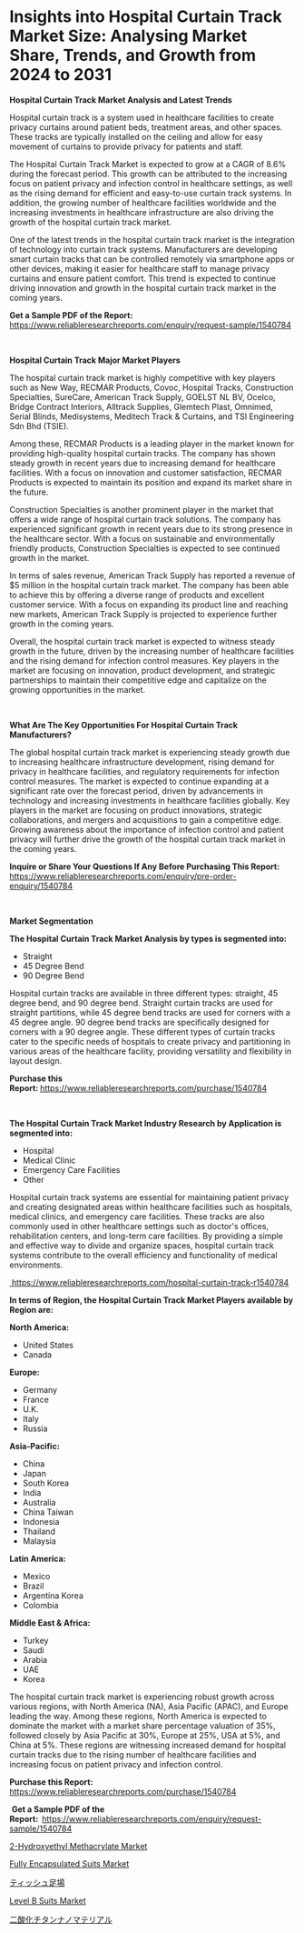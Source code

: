 <p><h1>Insights into Hospital Curtain Track Market Size: Analysing Market Share, Trends, and Growth from 2024 to 2031</h1></p><p><strong>Hospital Curtain Track Market Analysis and Latest Trends</strong></p>
<p><p>Hospital curtain track is a system used in healthcare facilities to create privacy curtains around patient beds, treatment areas, and other spaces. These tracks are typically installed on the ceiling and allow for easy movement of curtains to provide privacy for patients and staff.</p><p>The Hospital Curtain Track Market is expected to grow at a CAGR of 8.6% during the forecast period. This growth can be attributed to the increasing focus on patient privacy and infection control in healthcare settings, as well as the rising demand for efficient and easy-to-use curtain track systems. In addition, the growing number of healthcare facilities worldwide and the increasing investments in healthcare infrastructure are also driving the growth of the hospital curtain track market.</p><p>One of the latest trends in the hospital curtain track market is the integration of technology into curtain track systems. Manufacturers are developing smart curtain tracks that can be controlled remotely via smartphone apps or other devices, making it easier for healthcare staff to manage privacy curtains and ensure patient comfort. This trend is expected to continue driving innovation and growth in the hospital curtain track market in the coming years.</p></p>
<p><strong>Get a Sample PDF of the Report:&nbsp;</strong> <a href="https://www.reliableresearchreports.com/enquiry/request-sample/1540784">https://www.reliableresearchreports.com/enquiry/request-sample/1540784</a></p>
<p>&nbsp;</p>
<p><strong>Hospital Curtain Track Major Market Players</strong></p>
<p><p>The hospital curtain track market is highly competitive with key players such as New Way, RECMAR Products, Covoc, Hospital Tracks, Construction Specialties, SureCare, American Track Supply, GOELST NL BV, Ocelco, Bridge Contract Interiors, Alltrack Supplies, Glemtech Plast, Omnimed, Serial Blinds, Medisystems, Meditech Track & Curtains, and TSI Engineering Sdn Bhd (TSIE).</p><p>Among these, RECMAR Products is a leading player in the market known for providing high-quality hospital curtain tracks. The company has shown steady growth in recent years due to increasing demand for healthcare facilities. With a focus on innovation and customer satisfaction, RECMAR Products is expected to maintain its position and expand its market share in the future.</p><p>Construction Specialties is another prominent player in the market that offers a wide range of hospital curtain track solutions. The company has experienced significant growth in recent years due to its strong presence in the healthcare sector. With a focus on sustainable and environmentally friendly products, Construction Specialties is expected to see continued growth in the market.</p><p>In terms of sales revenue, American Track Supply has reported a revenue of $5 million in the hospital curtain track market. The company has been able to achieve this by offering a diverse range of products and excellent customer service. With a focus on expanding its product line and reaching new markets, American Track Supply is projected to experience further growth in the coming years.</p><p>Overall, the hospital curtain track market is expected to witness steady growth in the future, driven by the increasing number of healthcare facilities and the rising demand for infection control measures. Key players in the market are focusing on innovation, product development, and strategic partnerships to maintain their competitive edge and capitalize on the growing opportunities in the market.</p></p>
<p>&nbsp;</p>
<p><strong>What Are The Key Opportunities For Hospital Curtain Track Manufacturers?</strong></p>
<p><p>The global hospital curtain track market is experiencing steady growth due to increasing healthcare infrastructure development, rising demand for privacy in healthcare facilities, and regulatory requirements for infection control measures. The market is expected to continue expanding at a significant rate over the forecast period, driven by advancements in technology and increasing investments in healthcare facilities globally. Key players in the market are focusing on product innovations, strategic collaborations, and mergers and acquisitions to gain a competitive edge. Growing awareness about the importance of infection control and patient privacy will further drive the growth of the hospital curtain track market in the coming years.</p></p>
<p><strong>Inquire or Share Your Questions If Any Before Purchasing This Report:</strong> <a href="https://www.reliableresearchreports.com/enquiry/pre-order-enquiry/1540784">https://www.reliableresearchreports.com/enquiry/pre-order-enquiry/1540784</a></p>
<p>&nbsp;</p>
<p><strong>Market Segmentation</strong></p>
<p><strong>The Hospital Curtain Track Market Analysis by types is segmented into:</strong></p>
<p><ul><li>Straight</li><li>45 Degree Bend</li><li>90 Degree Bend</li></ul></p>
<p><p>Hospital curtain tracks are available in three different types: straight, 45 degree bend, and 90 degree bend. Straight curtain tracks are used for straight partitions, while 45 degree bend tracks are used for corners with a 45 degree angle. 90 degree bend tracks are specifically designed for corners with a 90 degree angle. These different types of curtain tracks cater to the specific needs of hospitals to create privacy and partitioning in various areas of the healthcare facility, providing versatility and flexibility in layout design.</p></p>
<p><strong>Purchase this Report:&nbsp;</strong><a href="https://www.reliableresearchreports.com/purchase/1540784">https://www.reliableresearchreports.com/purchase/1540784</a></p>
<p>&nbsp;</p>
<p><strong>The Hospital Curtain Track Market Industry Research by Application is segmented into:</strong></p>
<p><ul><li>Hospital</li><li>Medical Clinic</li><li>Emergency Care Facilities</li><li>Other</li></ul></p>
<p><p>Hospital curtain track systems are essential for maintaining patient privacy and creating designated areas within healthcare facilities such as hospitals, medical clinics, and emergency care facilities. These tracks are also commonly used in other healthcare settings such as doctor's offices, rehabilitation centers, and long-term care facilities. By providing a simple and effective way to divide and organize spaces, hospital curtain track systems contribute to the overall efficiency and functionality of medical environments.</p></p>
<p><a href="https://www.reliableresearchreports.com/hospital-curtain-track-r1540784">&nbsp;https://www.reliableresearchreports.com/hospital-curtain-track-r1540784</a></p>
<p><strong>In terms of Region, the Hospital Curtain Track Market Players available by Region are:</strong></p>
<p>
    <p> <strong> North America: </strong>
        <ul>
            <li>United States</li>
            <li>Canada</li>
        </ul>
        </p> 
    <p> <strong> Europe: </strong>
        <ul>
            <li>Germany</li>
            <li>France</li>
            <li>U.K.</li>
            <li>Italy</li>
            <li>Russia</li>
        </ul>
        </p> 
    <p> <strong> Asia-Pacific: </strong>
        <ul>
            <li>China</li>
            <li>Japan</li>
            <li>South Korea</li>
            <li>India</li>
            <li>Australia</li>
            <li>China Taiwan</li>
            <li>Indonesia</li>
            <li>Thailand</li>
            <li>Malaysia</li>
        </ul>
        </p> 
    <p> <strong> Latin America: </strong>
        <ul>
            <li>Mexico</li>
            <li>Brazil</li>
            <li>Argentina Korea</li>
            <li>Colombia</li>
        </ul>
        </p> 
    <p> <strong> Middle East & Africa: </strong>
        <ul>
            <li>Turkey</li>
            <li>Saudi</li>
            <li>Arabia</li>
            <li>UAE</li>
            <li>Korea</li>
        </ul>
    </p>
    </p>
<p><p>The hospital curtain track market is experiencing robust growth across various regions, with North America (NA), Asia Pacific (APAC), and Europe leading the way. Among these regions, North America is expected to dominate the market with a market share percentage valuation of 35%, followed closely by Asia Pacific at 30%, Europe at 25%, USA at 5%, and China at 5%. These regions are witnessing increased demand for hospital curtain tracks due to the rising number of healthcare facilities and increasing focus on patient privacy and infection control.</p></p>
<p><strong>Purchase this Report: </strong><a href="https://www.reliableresearchreports.com/purchase/1540784">https://www.reliableresearchreports.com/purchase/1540784</a></p>
<p>&nbsp;<strong>Get a Sample PDF of the Report:&nbsp;&nbsp;</strong><a href="https://www.reliableresearchreports.com/enquiry/request-sample/1540784">https://www.reliableresearchreports.com/enquiry/request-sample/1540784</a></p>
<p><strong></strong></p>
<p><p><a href="https://issuu.com/reportprime-2/docs/2-hydroxyethyl-methacrylate-market-size-2030.pptx">2-Hydroxyethyl Methacrylate Market</a></p><p><a href="https://github.com/mbisetmhermsr/Market-Research-Report-List-2/blob/main/fully-encapsulated-suits-market.md">Fully Encapsulated Suits Market</a></p><p><a href="https://github.com/laurenreichert/Market-Research-Report-List-1/blob/main/332485650729.md">ティッシュ足場</a></p><p><a href="https://github.com/zjyglelu/Market-Research-Report-List-2/blob/main/level-b-suits-market.md">Level B Suits Market</a></p><p><a href="https://github.com/RodHoppe07/Market-Research-Report-List-1/blob/main/764860450730.md">二酸化チタンナノマテリアル</a></p></p>
